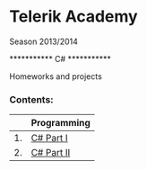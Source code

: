 Telerik Academy
===============
Season 2013/2014

*********** C# ***********

Homeworks and projects

### Contents:

|     | Programming                                                                                        |
| --- | -------------------------------------------------------------------------------------------------- |
| 1.  | [C# Part I](https://github.com/Anastasoff/Telerik-Academy/tree/master/Programming/CSharpPartOne)   |
| 2.  | [C# Part II](https://github.com/Anastasoff/Telerik-Academy/tree/master/Programming/CSharpPartTwo)  |

